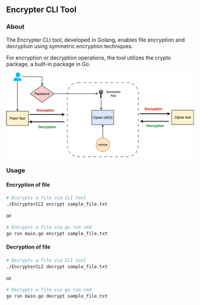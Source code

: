 ## Encrypter CLI Tool
### About
The Encrypter CLI tool, developed in Golang, enables file encryption and decryption using symmetric encryption techniques.

For encryption or decryption operations, the tool utilizes the crypto package, a built-in package in Go.

![Diagram](utils/Encrypter_cli.jpg)

### Usage

#### Encryption of file

```sh
# Encrypts a file via CLI tool
./EncrypterCLI encrypt sample_file.txt
```

or

```sh
# Encrypts a file via go run cmd
go run main.go encrypt sample_file.txt
```

#### Decryption of file

```sh
# Decrypts a file via CLI tool
./EncrypterCLI decrypt sample_file.txt
```

or

```sh
# Decrypts a file via go run cmd
go run main.go decrypt sample_file.txt
```